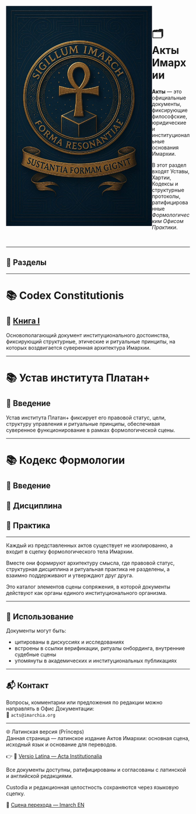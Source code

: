 <img src="https://github.com/Imperium-Silentii/acta/blob/main/assets/logo_imarhc.jpg?raw=true" alt="Логотип Имархии" align="left" width="400">

<br>

# 🗂 Акты Имархии

**Акты** — это официальные документы, фиксирующие философские, юридические и институциональные основания Имархии.

В этот раздел входят Уставы, Хартии, Кодексы и структурные протоколы, ратифицированные *Формологическим Офисом Практики*.

<br>

---

## 🔖 Разделы

---

# 📚 Codex Constitutionis  
## 📜 [Книга I](https://acta.imarch.sbs/codex_acts/codex_constitutionalis_lat_en)

Основополагающий документ институционального достоинства, фиксирующий структурные, этические и ритуальные принципы, на которых воздвигается суверенная архитектура Имархии.

---

# 📚 Устав института Платан+  
## 📜 Введение

Устав института Платан+ фиксирует его правовой статус, цели, структуру управления и ритуальные принципы, обеспечивая суверенное функционирование в рамках формологической сцены.

---

# 📚 Кодекс Формологии  
## 📜 Введение  
## 📜 Дисциплина  
## 📜 Практика

---

Каждый из представленных актов существует не изолированно, а входит в сцепку формологического тела Имархии. 

Вместе они формируют архитектуру смысла, где правовой статус, структурная дисциплина и ритуальная практика не разделены, а взаимно поддерживают и утверждают друг друга. 

Это каталог элементов сцены сопряжения, в которой документы действуют как органы единого институционального организма.

---

## 🧭 Использование

Документы могут быть:
- цитированы в дискуссиях и исследованиях  
- встроены в ссылки верификации, ритуалы онбординга, внутренние судебные сцены  
- упомянуты в академических и институциональных публикациях

---

## 📬 Контакт

Вопросы, комментарии или предложения по редакции можно направлять в Офис Документации:  
📧 `acts@imarchia.org`

---

🌐 Латинская версия (Prīnceps)  
Данная страница — латинское издание Актов Имархии: основная сцена, исходный язык и основание для переводов.

👉 🔗 [Versio Latina — Acta Institutionalia](./README.md)

Все документы доступны, ратифицированы и согласованы с латинской и английской редакциями.  

Custodia и редакционная целостность сохраняются через языковую сцепку.

🔁 [Сцена перехода — Imarch EN](https://imarch.sbs/lingua/en)
